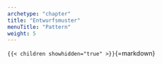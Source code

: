 ```yaml
---
archetype: "chapter"
title: "Entwurfsmuster"
menuTitle: "Pattern"
weight: 5
---
```



`{{< children showhidden="true" >}}`{=markdown}

